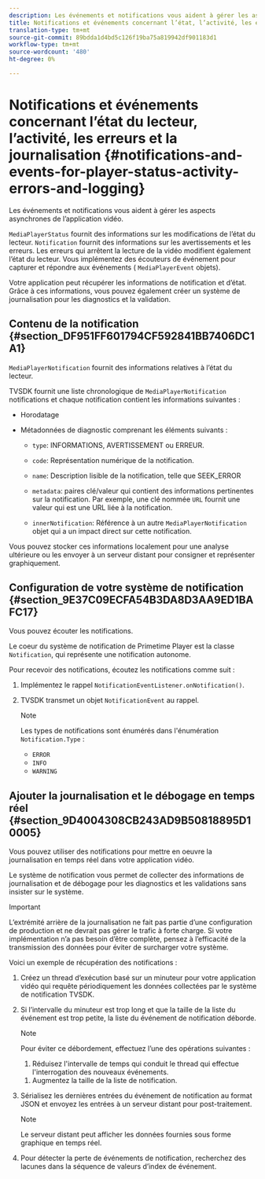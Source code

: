 ```yaml
---
description: Les événements et notifications vous aident à gérer les aspects asynchrones de l’application vidéo.
title: Notifications et événements concernant l’état, l’activité, les erreurs et la consignation du lecteur
translation-type: tm+mt
source-git-commit: 89bdda1d4bd5c126f19ba75a819942df901183d1
workflow-type: tm+mt
source-wordcount: '480'
ht-degree: 0%

---
```



# Notifications et événements concernant l’état du lecteur, l’activité, les erreurs et la journalisation {#notifications-and-events-for-player-status-activity-errors-and-logging}

Les événements et notifications vous aident à gérer les aspects asynchrones de l’application vidéo.

`MediaPlayerStatus` fournit des informations sur les modifications de l’état du lecteur. `Notification` fournit des informations sur les avertissements et les erreurs. Les erreurs qui arrêtent la lecture de la vidéo modifient également l’état du lecteur. Vous implémentez des écouteurs de événement pour capturer et répondre aux événements ( `MediaPlayerEvent` objets).

Votre application peut récupérer les informations de notification et d’état. Grâce à ces informations, vous pouvez également créer un système de journalisation pour les diagnostics et la validation.

## Contenu de la notification {#section_DF951FF601794CF592841BB7406DC1A1}

`MediaPlayerNotification` fournit des informations relatives à l’état du lecteur.

TVSDK fournit une liste chronologique de `MediaPlayerNotification` notifications et chaque notification contient les informations suivantes :

* Horodatage
* Métadonnées de diagnostic comprenant les éléments suivants :

   * `type`: INFORMATIONS, AVERTISSEMENT ou ERREUR.
   * `code`: Représentation numérique de la notification.
   * `name`: Description lisible de la notification, telle que SEEK_ERROR
   * `metadata`: paires clé/valeur qui contient des informations pertinentes sur la notification. Par exemple, une clé nommée `URL` fournit une valeur qui est une URL liée à la notification.

   * `innerNotification`: Référence à un autre  `MediaPlayerNotification` objet qui a un impact direct sur cette notification.

Vous pouvez stocker ces informations localement pour une analyse ultérieure ou les envoyer à un serveur distant pour consigner et représenter graphiquement.

## Configuration de votre système de notification {#section_9E37C09ECFA54B3DA8D3AA9ED1BAFC17}

Vous pouvez écouter les notifications.

Le coeur du système de notification de Primetime Player est la classe `Notification`, qui représente une notification autonome.

Pour recevoir des notifications, écoutez les notifications comme suit :

1. Implémentez le rappel `NotificationEventListener.onNotification()`.
1. TVSDK transmet un objet `NotificationEvent` au rappel.

   >[!NOTE]
   >
   >Les types de notifications sont énumérés dans l&#39;énumération `Notification.Type` :

   * `ERROR`
   * `INFO`
   * `WARNING`

## Ajouter la journalisation et le débogage en temps réel {#section_9D4004308CB243AD9B50818895D10005}

Vous pouvez utiliser des notifications pour mettre en oeuvre la journalisation en temps réel dans votre application vidéo.

Le système de notification vous permet de collecter des informations de journalisation et de débogage pour les diagnostics et les validations sans insister sur le système.

>[!IMPORTANT]
>
>L’extrémité arrière de la journalisation ne fait pas partie d’une configuration de production et ne devrait pas gérer le trafic à forte charge. Si votre implémentation n’a pas besoin d’être complète, pensez à l’efficacité de la transmission des données pour éviter de surcharger votre système.

Voici un exemple de récupération des notifications :

1. Créez un thread d’exécution basé sur un minuteur pour votre application vidéo qui requête périodiquement les données collectées par le système de notification TVSDK.
1. Si l’intervalle du minuteur est trop long et que la taille de la liste du événement est trop petite, la liste du événement de notification déborde.

   >[!NOTE]
   >
   >Pour éviter ce débordement, effectuez l’une des opérations suivantes :
   >
   >1. Réduisez l&#39;intervalle de temps qui conduit le thread qui effectue l&#39;interrogation des nouveaux événements.
      >
      >
   1. Augmentez la taille de la liste de notification.


1. Sérialisez les dernières entrées du événement de notification au format JSON et envoyez les entrées à un serveur distant pour post-traitement.

   >[!NOTE]
   >
   >Le serveur distant peut afficher les données fournies sous forme graphique en temps réel.

1. Pour détecter la perte de événements de notification, recherchez des lacunes dans la séquence de valeurs d’index de événement.